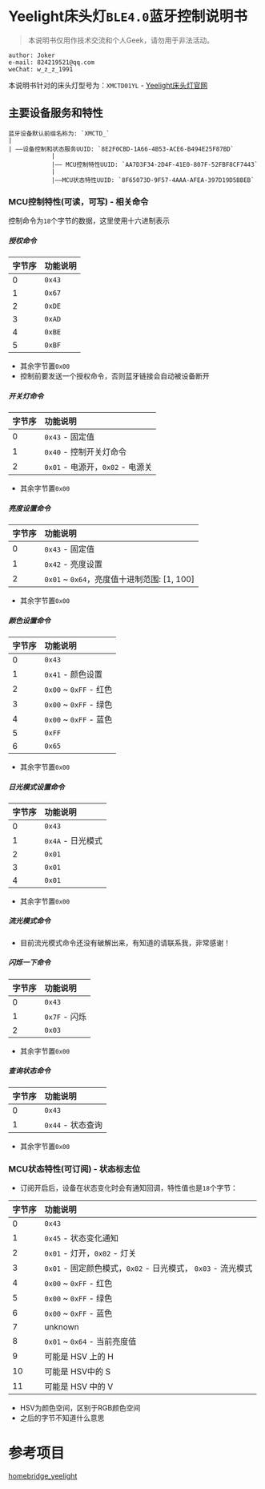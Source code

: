 #  Yeelight床头灯`BLE4.0`蓝牙控制说明书

> 本说明书仅用作技术交流和个人Geek，请勿用于非法活动。
```
author: Joker
e-mail: 824219521@qq.com
weChat: w_z_z_1991
```


本说明书针对的床头灯型号为：`XMCTD01YL` - [Yeelight床头灯官网](http://www.yeelight.com/zh_CN/product/yeelight-ctd)


## 主要设备服务和特性

```
蓝牙设备默认前缀名称为: `XMCTD_`
|
| ——设备控制和状态服务UUID: `8E2F0CBD-1A66-4B53-ACE6-B494E25F87BD`
            |
            |—— MCU控制特性UUID: `AA7D3F34-2D4F-41E0-807F-52FBF8CF7443`
            |
            |——MCU状态特性UUID: `8F65073D-9F57-4AAA-AFEA-397D19D5BBEB`
```
            
###  MCU控制特性(可读，可写) - 相关命令

控制命令为`18`个字节的数据，这里使用十六进制表示

#####  授权命令

字节序 | 功能说明
|:---|:---|
|0| `0x43` |
|1| `0x67` |
|2| `0xDE` |
|3| `0xAD` |
|4| `0xBE`|
|5| `0xBF`|

- 其余字节置`0x00`
- 控制前要发送一个授权命令，否则蓝牙链接会自动被设备断开


##### 开关灯命令

字节序 | 功能说明
|:---|:---|
|0| `0x43` - 固定值 |
|1| `0x40` - 控制开关灯命令|
|2| `0x01` - 电源开，`0x02` - 电源关|

- 其余字节置`0x00`

##### 亮度设置命令

字节序 | 功能说明
|:---|:---|
|0| `0x43` - 固定值 |
|1| `0x42` - 亮度设置 |
|2| `0x01` ~ `0x64`，亮度值十进制范围: [1, 100] |

- 其余字节置`0x00`


##### 颜色设置命令

字节序 | 功能说明
|:---|:---|
|0| `0x43` |
|1| `0x41` - 颜色设置 |
|2| `0x00` ~ `0xFF` - 红色 |
|3| `0x00` ~ `0xFF` - 绿色 |
|4| `0x00` ~ `0xFF` - 蓝色 |
|5| `0xFF` |
|6| `0x65` |

- 其余字节置`0x00`


##### 日光模式设置命令

字节序 | 功能说明
|:---|:---|
|0| `0x43` |
|1| `0x4A` - 日光模式 |
|2| `0x01` |
|3| `0x01` |
|4| `0x01` |

- 其余字节置`0x00`


##### 流光模式命令

- 目前流光模式命令还没有破解出来，有知道的请联系我，非常感谢！


##### 闪烁一下命令

字节序 | 功能说明
|:---|:---|
|0| `0x43` |
|1| `0x7F` - 闪烁 |
|2| `0x03` |

- 其余字节置`0x00`


##### 查询状态命令

字节序 | 功能说明
|:---|:---|
|0| `0x43` |
|1| `0x44`  - 状态查询|

- 其余字节置`0x00`


### MCU状态特性(可订阅) - 状态标志位

- 订阅开启后，设备在状态变化时会有通知回调，特性值也是`18`个字节：

字节序 | 功能说明
|:---|:---|
|0| `0x43` |
|1| `0x45`  - 状态变化通知 |
|2| `0x01` - 灯开，`0x02` - 灯关 |
|3| `0x01` - 固定颜色模式，`0x02` - 日光模式， `0x03` - 流光模式 |
|4| `0x00` ~ `0xFF` - 红色 |
|5| `0x00` ~ `0xFF` - 绿色 |
|6| `0x00` ~ `0xFF` - 蓝色 |
|7| unknown|
|8| `0x01` ~ `0x64` - 当前亮度值 |
|9| 可能是 HSV 上的 H |
|10| 可能是 HSV中的 S |
|11| 可能是 HSV 中的 V |



- HSV为颜色空间，区别于RGB颜色空间
- 之后的字节不知道什么意思



# 参考项目

[homebridge_yeelight](https://github.com/vvpossible/homebridge_yeelight.git)

